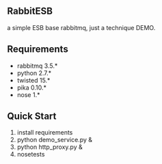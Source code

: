 ## RabbitESB

a simple ESB base rabbitmq, just a technique DEMO.

## Requirements

 *  rabbitmq    3.5.*
 *  python      2.7.*
 *  twisted     15.*
 *  pika        0.10.*
 *  nose        1.*


## Quick Start

 1. install requirements
 2. python demo_service.py &
 3. python http_proxy.py &
 4. nosetests


